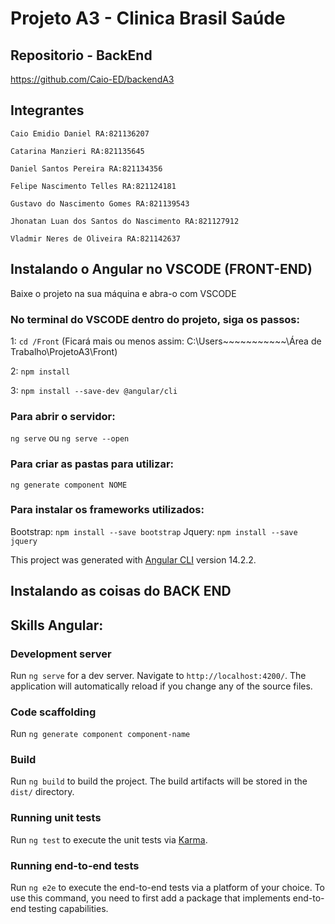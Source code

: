 # Projeto A3 - Clinica Brasil Saúde
## Repositorio - BackEnd
https://github.com/Caio-ED/backendA3

## Integrantes

```
Caio Emidio Daniel RA:821136207

Catarina Manzieri RA:821135645

Daniel Santos Pereira RA:821134356

Felipe Nascimento Telles RA:821124181

Gustavo do Nascimento Gomes RA:821139543

Jhonatan Luan dos Santos do Nascimento RA:821127912

Vladmir Neres de Oliveira RA:821142637
```


## Instalando o Angular no VSCODE (FRONT-END)

Baixe o projeto na sua máquina e abra-o com VSCODE

### No terminal do VSCODE dentro do projeto, siga os passos:

1: `cd /Front` (Ficará mais ou menos assim: C:\Users\~~~~~~\~~~~~\Área de Trabalho\ProjetoA3\Front)

2: `npm install`

3: `npm install --save-dev @angular/cli`

### Para abrir o servidor: 

`ng serve`
ou
`ng serve --open`

### Para criar as pastas para utilizar:

`ng generate component NOME`

### Para instalar os frameworks utilizados:

Bootstrap: `npm install --save bootstrap`
Jquery: `npm install --save jquery`

This project was generated with [Angular CLI](https://github.com/angular/angular-cli) version 14.2.2.

## Instalando as coisas do BACK END




## Skills Angular:


### Development server

Run `ng serve` for a dev server. Navigate to `http://localhost:4200/`. The application will automatically reload if you change any of the source files.

### Code scaffolding

Run `ng generate component component-name`

### Build

Run `ng build` to build the project. The build artifacts will be stored in the `dist/` directory.

### Running unit tests

Run `ng test` to execute the unit tests via [Karma](https://karma-runner.github.io).

### Running end-to-end tests

Run `ng e2e` to execute the end-to-end tests via a platform of your choice. To use this command, you need to first add a package that implements end-to-end testing capabilities.

